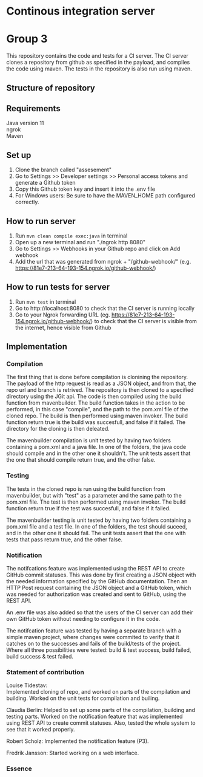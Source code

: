 # Continous integration server
# Group 3

This repository contains the code and tests for a CI server. The CI server clones a repository from github as specified in the payload, and compiles the code using maven. The tests in the repository is also run using maven. 

## Structure of repository

## Requirements

Java version 11  
ngrok  
Maven

## Set up
1. Clone the branch called "assesement"
2. Go to Settings >> Developer settings >> Personal access tokens and generate a Github token
3. Copy this Github token key and insert it into the .env file
3. For Windows users: Be sure to have the MAVEN_HOME path configured correctly.

## How to run server
1. Run `mvn clean compile exec:java` in terminal
2. Open up a new terminal and run "./ngrok http 8080"
3. Go to Settings >> Webhooks in your Github repo and click on Add webhook
4. Add the url that was generated from ngrok + "/github-webhook/" (e.g. https://81e7-213-64-193-154.ngrok.io/github-webhook/)

## How to run tests for server
1. Run `mvn test` in terminal
2. Go to http://localhost:8080 to check that the CI server is running locally
3. Go to your Ngrok forwarding URL (eg. https://81e7-213-64-193-154.ngrok.io/github-webhook/) to check that the CI server is visible from the internet, hence visible from Github

## Implementation

### Compilation

The first thing that is done before compilation is clonining the repository. The payload of the http request is read as a JSON object, and from that, the repo url and branch is retrived. The repository is then cloned to a specified directory using the JGit api. The code is then compiled using the build function from mavenbuilder. The build function takes in the action to be performed, in this case "compile", and the path to the pom.xml file of the cloned repo. The build is then performed using maven invoker. The build function return true is the build was succesfull, and false if it failed. The directory for the cloning is then deleated. 

The mavenbuilder compilation is unit tested by having two folders containing a pom.xml and a java file. In one of the folders, the java code should compile and in the other one it shouldn't. The unit tests assert that the one that should compile return true, and the other false. 

### Testing

The tests in the cloned repo is run using the build function from mavenbuilder, but with "test" as a parameter and the same path to the pom.xml file. The test is then performed using maven invoker. The build function return true if the test was succesfull, and false if it failed. 

The mavenbuilder testing is unit tested by having two folders containing a pom.xml file and a test file. In one of the folders, the test should suceed, and in the other one it should fail. The unit tests assert that the one with tests that pass return true, and the other false. 

### Notification
The notifcations feature was implemented using the REST API to create GitHub commit statuses. This was done by first creating a JSON object with the needed information specified by the GitHub documentation. Then an HTTP Post request containing the JSON object and a GitHub token, which was needed for authorization was created and sent to GitHub, using the REST API.

An .env file was also added so that the users of the CI server can add their own GitHub token without needing to configure it in the code. 

The notifcation feature was tested by having a separate branch with a simple maven project, where changes were commited to verify that it catches on to 
the successes and fails of the build/tests of the project. Where all three possibilities were tested: build & test success, build failed, build success & test failed.  

### Statement of contribution

Louise Tidestav:  
Implemented cloning of repo, and worked on parts of the compilation and building.
Worked on the unit tests for compilation and builing. 

Claudia Berlin: 
Helped to set up some parts of the compilation, building and testing parts. 
Worked on the notification feature that was implemented using REST API to create commit statuses.
Also, tested the whole system to see that it worked properly. 

Robert Scholz:
Implemented the notification feature (P3).

Fredrik Jansson:
Started working on a web interface.

### Essence
